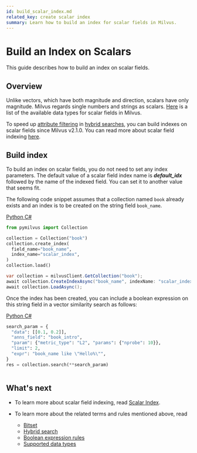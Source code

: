 ```yaml
---
id: build_scalar_index.md
related_key: create scalar index
summary: Learn how to build an index for scalar fields in Milvus.
---
```


# Build an Index on Scalars

This guide describes how to build an index on scalar fields.

## Overview

Unlike vectors, which have both magnitude and direction, scalars have only magnitude. Milvus regards single numbers and strings as scalars. [Here](schema.md#Supported-data-type) is a list of the available data types for scalar fields in Milvus. 

To speed up [attribute filtering](boolean.md) in [hybrid searches](hybridsearch.md), you can build indexes on scalar fields since Milvus v2.1.0. You can read more about scalar field indexing [here](scalar_index.md).

## Build index

To build an index on scalar fields, you do not need to set any index parameters. The default value of a scalar field index name is **_default_idx_** followed by the name of the indexed field. You can set it to another value that seems fit.

The following code snippet assumes that a collection named `book` already exists and an index is to be created on the string field `book_name`.

<div class="multipleCode">
  <a href="#python">Python </a>
  <a href="#csharp">C#</a>
</div>

```python
from pymilvus import Collection

collection = Collection("book")   
collection.create_index(
  field_name="book_name", 
  index_name="scalar_index",
)
collection.load()
```

```csharp
var collection = milvusClient.GetCollection("book");
await collection.CreateIndexAsync("book_name", indexName: "scalar_index");
await collection.LoadAsync();
```

Once the index has been created, you can include a boolean expression on this string field in a vector similarity search as follows:

<div class="multipleCode">
  <a href="#python">Python </a>
  <a href="#csharp">C#</a>
</div>

```python
search_param = {
  "data": [[0.1, 0.2]],
  "anns_field": "book_intro",
  "param": {"metric_type": "L2", "params": {"nprobe": 10}},
  "limit": 2,
  "expr": "book_name like \"Hello%\"", 
}
res = collection.search(**search_param)
```

```csharp

```

## What's next

- To learn more about scalar field indexing, read [Scalar Index](scalar_index.md).
- To learn more about the related terms and rules mentioned above, read

    - [Bitset](bitset.md)
    - [Hybrid search](hybridsearch.md)
    - [Boolean expression rules](boolean.md)
    - [Supported data types](schema.md#Supported-data-type)
